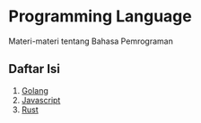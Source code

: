 # Programming Language
Materi-materi tentang Bahasa Pemrograman

## Daftar Isi
1. [Golang](https://github.com/tamankodekode/materi/tree/master/programming_language/golang)
2. [Javascript](https://github.com/tamankodekode/materi/tree/master/programming_language/javascript)
3. [Rust](https://github.com/tamankodekode/materi/tree/master/programming_language/rust)
